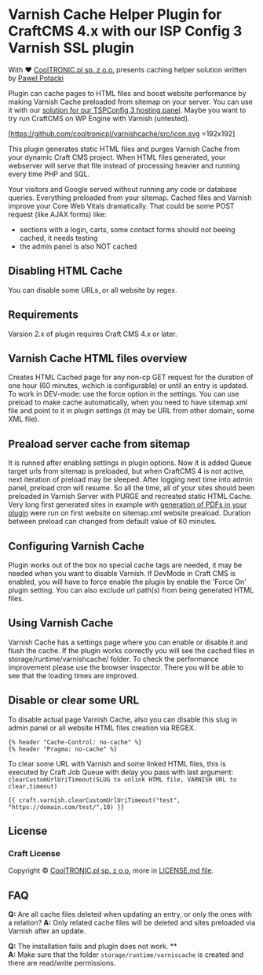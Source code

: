 
# Varnish Cache Helper Plugin for CraftCMS 4.x with our ISP Config 3 Varnish SSL plugin

With ❤️ [CoolTRONIC.pl sp. z o.o.](https://cooltronic.pl) presents caching helper solution written by [Pawel Potacki](https://potacki.com)

Plugin can cache pages to HTML files and boost website performance by making Varnish Cache preloaded from sitemap on your server. You can use it with our [solution for our TSPConfig 3 hosting panel](https://github.com/cooltronicpl/-ispconfig3-varnish). Maybe you want to try run CraftCMS on WP Engine with Varnish (untested).

[https://github.com/cooltronicpl/varnishcache/src/icon.svg =192x192]

This plugin generates static HTML files and purges Varnish Cache from your dynamic Craft CMS project. When HTML files generated, your webserver will serve that file instead of processing heavier and running every time PHP and SQL.

Your visitors and Google served without running any code or database queries. Everything preloaded from your sitemap. Cached files and Varnish improve your Core Web Vitals dramatically. That could be some POST request (like AJAX forms) like:

* sections with a login, carts, some contact forms should not beeing cached, it needs testing
* the admin panel is also NOT cached

## Disabling HTML Cache

You can disable some URLs, or all website by regex.

## Requirements

Varsion 2.x of plugin requires Craft CMS 4.x or later.

## Varnish Cache HTML files overview

Creates HTML Cached page for any non-cp GET request for the duration of one hour (60 minutes, wchich is configurable) or until an entry is updated. To work in DEV-mode: use the force option in the settings. You can use preload to make cache automatically, when you need to have sitemap.xml file and point to it in plugin settings (it may be URL from other domain, some XML file).

## Preaload server cache from sitemap

It is runned after enabling settings in plugin options. Now it is added Queue target urls from sitemap is preloaded, but when CraftCMS 4 is not active, next iteration of preload may be sleeped. After logging next time into admin panel, preload cron will resume. So all the time, all of your sites should been preloaded in Varnish Server with PURGE and recreated static HTML Cache. Very long first generated sites in example with [generation of PDFs in your plugin](https://github.com/cooltronicpl/Craft-document-helpers) were run on first website on sitemap.xml website preaload. Duration between preload can changed from default value of 60 minutes.

## Configuring Varnish Cache

Plugin works out of the box no special cache tags are needed, it may be needed when you want to disable Varnish. If DevMode in Craft CMS is enabled, you will have to force enable the plugin by enable the 'Force On' plugin setting. You can also exclude url path(s) from being generated HTML files.

## Using Varnish Cache

Varnish Cache has a settings page where you can enable or disable it and flush the cache. If the plugin works correctly you will see the cached files in storage/runtime/varnishcache/ folder. To check the performance improvement please use the browser inspector. There you will be able to see that the loading times are improved.

## Disable or clear some URL

To disable actual page Varnish Cache, also you can disable this slug in admin panel or all website HTML files creation via REGEX.

```
{% header "Cache-Control: no-cache" %}
{% header "Pragma: no-cache" %}
```

To clear some URL with Varnish and some linked HTML files, this is executed by Craft Job Queue with delay you pass with last argument: ```clearCustomUrlUriTimeout(SLUG to unlink HTML file, VARNISH URL to clear,timeout)```

```
{{ craft.varnish.clearCustomUrlUriTimeout("test", "https://domain.com/test/",10) }}
```

## License

### Craft License

Copyright © [CoolTRONIC.pl sp. z o.o.](https://cooltronic.pl) more in [LICENSE.md file](https://github.com/cooltronicpl/varnishcache/LICENSE.md).

## FAQ

**Q:** Are all cache files deleted when updating an entry, or only the ones with a relation?
**A:** Only related cache files will be deleted and sites preloaded via Varnish after an update.

**Q:** The installation fails and plugin does not work. **  
**A:** Make sure that the folder `storage/runtime/varniscache` is created and there are read/write permissions.
